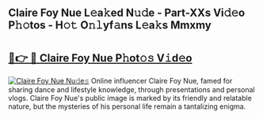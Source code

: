 ## Claire Foy Nue L𝚎a𝚔ed N𝚞𝚍e - Part-XXs Vi𝚍𝚎o P𝚑𝚘tos - H𝚘𝚝 O𝚗𝚕yf𝚊ns L𝚎a𝚔s Mmxmy

# <h2><a href="http://kf6ppq.oniu.top/?m=Claire+Foy+Nue">🔗👉 🔴 Claire Foy Nue P𝚑ot𝚘𝚜 V𝚒d𝚎o</a></h2>

[![Claire Foy Nue Nu𝚍e𝚜](https://i.imgur.com/0qMVB7G.gif)](http://kf6ppq.oniu.top/?m=Claire+Foy+Nue)
Online influencer Claire Foy Nue, famed for sharing dance and lifestyle knowledge, through presentations and personal vlogs. Claire Foy Nue's public image is marked by its friendly and relatable nature, but the mysteries of his personal life remain a tantalizing enigma.  
